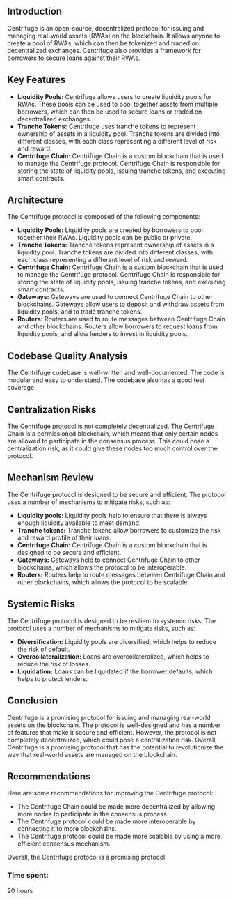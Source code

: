 ## Introduction

Centrifuge is an open-source, decentralized protocol for issuing and managing real-world assets (RWAs) on the blockchain. It allows anyone to create a pool of RWAs, which can then be tokenized and traded on decentralized exchanges. Centrifuge also provides a framework for borrowers to secure loans against their RWAs.

## Key Features

* **Liquidity Pools:** Centrifuge allows users to create liquidity pools for RWAs. These pools can be used to pool together assets from multiple borrowers, which can then be used to secure loans or traded on decentralized exchanges.
* **Tranche Tokens:** Centrifuge uses tranche tokens to represent ownership of assets in a liquidity pool. Tranche tokens are divided into different classes, with each class representing a different level of risk and reward.
* **Centrifuge Chain:** Centrifuge Chain is a custom blockchain that is used to manage the Centrifuge protocol. Centrifuge Chain is responsible for storing the state of liquidity pools, issuing tranche tokens, and executing smart contracts.

## Architecture

The Centrifuge protocol is composed of the following components:

* **Liquidity Pools:** Liquidity pools are created by borrowers to pool together their RWAs. Liquidity pools can be public or private.
* **Tranche Tokens:** Tranche tokens represent ownership of assets in a liquidity pool. Tranche tokens are divided into different classes, with each class representing a different level of risk and reward.
* **Centrifuge Chain:** Centrifuge Chain is a custom blockchain that is used to manage the Centrifuge protocol. Centrifuge Chain is responsible for storing the state of liquidity pools, issuing tranche tokens, and executing smart contracts.
* **Gateways:** Gateways are used to connect Centrifuge Chain to other blockchains. Gateways allow users to deposit and withdraw assets from liquidity pools, and to trade tranche tokens.
* **Routers:** Routers are used to route messages between Centrifuge Chain and other blockchains. Routers allow borrowers to request loans from liquidity pools, and allow lenders to invest in liquidity pools.

## Codebase Quality Analysis

The Centrifuge codebase is well-written and well-documented. The code is modular and easy to understand. The codebase also has a good test coverage.

## Centralization Risks

The Centrifuge protocol is not completely decentralized. The Centrifuge Chain is a permissioned blockchain, which means that only certain nodes are allowed to participate in the consensus process. This could pose a centralization risk, as it could give these nodes too much control over the protocol.

## Mechanism Review

The Centrifuge protocol is designed to be secure and efficient. The protocol uses a number of mechanisms to mitigate risks, such as:

* **Liquidity pools:** Liquidity pools help to ensure that there is always enough liquidity available to meet demand.
* **Tranche tokens:** Tranche tokens allow borrowers to customize the risk and reward profile of their loans.
* **Centrifuge Chain:** Centrifuge Chain is a custom blockchain that is designed to be secure and efficient.
* **Gateways:** Gateways help to connect Centrifuge Chain to other blockchains, which allows the protocol to be interoperable.
* **Routers:** Routers help to route messages between Centrifuge Chain and other blockchains, which allows the protocol to be scalable.

## Systemic Risks

The Centrifuge protocol is designed to be resilient to systemic risks. The protocol uses a number of mechanisms to mitigate risks, such as:

* **Diversification:** Liquidity pools are diversified, which helps to reduce the risk of default.
* **Overcollateralization:** Loans are overcollateralized, which helps to reduce the risk of losses.
* **Liquidation:** Loans can be liquidated if the borrower defaults, which helps to protect lenders.

## Conclusion

Centrifuge is a promising protocol for issuing and managing real-world assets on the blockchain. The protocol is well-designed and has a number of features that make it secure and efficient. However, the protocol is not completely decentralized, which could pose a centralization risk. Overall, Centrifuge is a promising protocol that has the potential to revolutionize the way that real-world assets are managed on the blockchain.

## Recommendations

Here are some recommendations for improving the Centrifuge protocol:

* The Centrifuge Chain could be made more decentralized by allowing more nodes to participate in the consensus process.
* The Centrifuge protocol could be made more interoperable by connecting it to more blockchains.
* The Centrifuge protocol could be made more scalable by using a more efficient consensus mechanism.

Overall, the Centrifuge protocol is a promising protocol

### Time spent:
20 hours